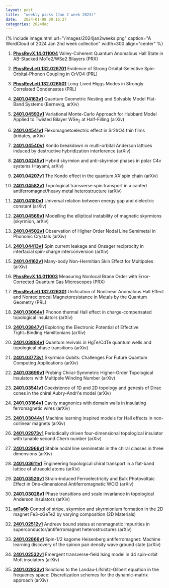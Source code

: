 ```yaml
---
layout: post
title:  "weekly picks (Jan 2 week 2023)"
date:   2024-01-08 00:16:27
categories: 2024dec
---
```



{% include image.html url="/images/2024jan2weeks.png" caption="A WordCloud of 2024 Jan 2nd week collection" width=300 align="center" %}



1. **[PhysRevX.14.011004](https://link.aps.org/doi/10.1103/PhysRevX.14.011004)** Valley-Coherent Quantum Anomalous Hall State in AB-Stacked MoTe2/WSe2 Bilayers (PRX)






1. **[PhysRevLett.132.026701](https://link.aps.org/doi/10.1103/PhysRevLett.132.026701)** Evidence of Strong Orbital-Selective Spin-Orbital-Phonon Coupling in CrVO4 (PRL)

1. **[PhysRevLett.132.026501](https://link.aps.org/doi/10.1103/PhysRevLett.132.026501)** Long-Lived Higgs Modes in Strongly Correlated Condensates (PRL)




1. **[2401.04163v1](https://arxiv.org/abs/2401.04163v1)** Quantum Geometric Nesting and Solvable Model Flat-Band Systems (Bernevig, arXiv)

1. **[2401.04593v1](https://arxiv.org/abs/2401.04593v1)** Variational Monte-Carlo Approach for Hubbard Model Applied to Twisted Bilayer WSe$_2$ at Half-Filling (arXiv)

1. **[2401.04541v1](https://arxiv.org/abs/2401.04541v1)** Flexomagnetoelectric effect in Sr2IrO4 thin films (iridates, arXiv)

1. **[2401.04540v1](https://arxiv.org/abs/2401.04540v1)** Kondo breakdown in multi-orbital Anderson lattices induced by destructive hybridization interference (arXiv)

1. **[2401.04245v1](https://arxiv.org/abs/2401.04245v1)** Hybrid skyrmion and anti-skyrmion phases in polar C4v systems (Hayami, arXiv)

1. **[2401.04207v1](https://arxiv.org/abs/2401.04207v1)** The Kondo effect in the quantum $XX$ spin chain (arXiv)

1. **[2401.04582v1](https://arxiv.org/abs/2401.04582v1)** Topological transverse spin transport in a canted antiferromagnet/heavy metal heterostructure (arXiv)

1. **[2401.04180v1](https://arxiv.org/abs/2401.04180v1)** Universal relation between energy gap and dielectric constant (arXiv)

1. **[2401.04569v1](https://arxiv.org/abs/2401.04569v1)** Modelling the elliptical instability of magnetic skyrmions (skyrmion, arXiv)

1. **[2401.04502v1](https://arxiv.org/abs/2401.04502v1)** Observation of Higher Order Nodal Line Semimetal in Phononic Crystals (arXiv)

1. **[2401.04413v1](https://arxiv.org/abs/2401.04413v1)** Spin current leakage and Onsager reciprocity in interfacial spin-charge interconversion (arXiv)

1. **[2401.04162v1](https://arxiv.org/abs/2401.04162v1)** Many-body Non-Hermitian Skin Effect for Multipoles (arXiv)






1. **[PhysRevX.14.011003](https://link.aps.org/doi/10.1103/PhysRevX.14.011003)** Measuring Nonlocal Brane Order with Error-Corrected Quantum Gas Microscopes (PRX)

1. **[PhysRevLett.132.026301](https://link.aps.org/doi/10.1103/PhysRevLett.132.026301)** Unification of Nonlinear Anomalous Hall Effect and Nonreciprocal Magnetoresistance in Metals by the Quantum Geometry (PRL)






1. **[2401.03064v1](https://arxiv.org/abs/2401.03064v1)** Phonon thermal Hall effect in charge-compensated topological insulators (arXiv)

1. **[2401.03847v1](https://arxiv.org/abs/2401.03847v1)** Exploring the Electronic Potential of Effective Tight$-$Binding Hamiltonians (arXiv)

1. **[2401.03884v1](https://arxiv.org/abs/2401.03884v1)** Quantum revivals in HgTe/CdTe quantum wells and topological phase transitions (arXiv)

1. **[2401.03773v1](https://arxiv.org/abs/2401.03773v1)** Skyrmion Qubits: Challenges For Future Quantum Computing Applications (arXiv)

1. **[2401.03699v1](https://arxiv.org/abs/2401.03699v1)** Probing Chiral-Symmetric Higher-Order Topological Insulators with Multipole Winding Number (arXiv)

1. **[2401.03541v1](https://arxiv.org/abs/2401.03541v1)** Coexistence of 1D and 2D topology and genesis of Dirac cones in the chiral Aubry-Andr\\'e model (arXiv)

1. **[2401.03164v1](https://arxiv.org/abs/2401.03164v1)** Cavity magnonics with domain walls in insulating ferromagnetic wires (arXiv)

1. **[2401.03044v1](https://arxiv.org/abs/2401.03044v1)** Machine learning inspired models for Hall effects in non-collinear magnets (arXiv)

1. **[2401.02973v1](https://arxiv.org/abs/2401.02973v1)** Periodically driven four-dimensional topological insulator with tunable second Chern number (arXiv)

1. **[2401.02966v1](https://arxiv.org/abs/2401.02966v1)** Stable nodal line semimetals in the chiral classes in three dimensions (arXiv)

1. **[2401.03611v1](https://arxiv.org/abs/2401.03611v1)** Engineering topological chiral transport in a flat-band lattice of ultracold atoms (arXiv)

1. **[2401.03526v1](https://arxiv.org/abs/2401.03526v1)** Strain-induced Ferroelectricity and Bulk Photovoltaic Effect in One-dimensional Antiferromagnetic WOI3 (arXiv)

1. **[2401.03028v1](https://arxiv.org/abs/2401.03028v1)** Phase transitions and scale invariance in topological Anderson insulators (arXiv)




1. **[ad1a6b](http://iopscience.iop.org/article/10.1088/2053-1583/ad1a6b)** Control of stripe, skyrmion and skyrmionium formation in the 2D magnet Fe3-xGeTe2 by varying composition (2D Materials)


1. **[2401.02512v1](https://arxiv.org/abs/2401.02512v1)** Andreev bound states at nonmagnetic impurities in superconductor/antiferromagnet heterostructures (arXiv)

1. **[2401.02866v1](https://arxiv.org/abs/2401.02866v1)** Spin-1/2 kagome Heisenberg antiferromagnet: Machine learning discovery of the spinon pair density wave ground state (arXiv)

1. **[2401.02532v1](https://arxiv.org/abs/2401.02532v1)** Emergent transverse-field Ising model in d4 spin-orbit Mott insulators (arXiv)

1. **[2401.02933v1](https://arxiv.org/abs/2401.02933v1)** Solutions to the Landau-Lifshitz-Gilbert equation in the frequency space: Discretization schemes for the dynamic-matrix approach (arXiv)


